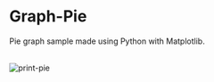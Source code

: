 # Graph-Pie
Pie graph sample made using Python with Matplotlib.<br><br>

![print-pie](https://github.com/Pixelikas/Graph-Pie-PY/assets/67108278/1041f1fa-767e-4063-9558-f085cf9cc253)
